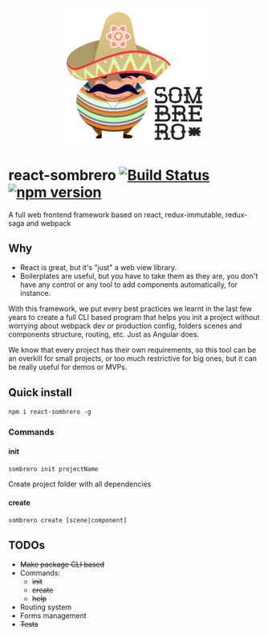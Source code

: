 <p align="center">
<img src="https://github.com/getapper/react-sombrero/blob/master/assets/img/sombrero.png" alt="logo" width="300" align="center"/>
</p>

# react-sombrero [![Build Status](https://travis-ci.org/getapper/react-sombrero.svg?branch=master)](https://travis-ci.org/getapper/react-sombrero) [![npm version](https://badge.fury.io/js/react-sombrero.svg)](https://badge.fury.io/js/react-sombrero)
A full web frontend framework based on react, redux-immutable, redux-saga and webpack

## Why

- React is great, but it's "just" a web view library.
- Boilerplates are useful, but you have to take them as they are, you don't have any control or any tool to add components automatically, for instance.

With this framework, we put every best practices we learnt in the last few years to create a full CLI based program that helps you init a project without worrying about webpack dev or production config, folders scenes and components structure, routing, etc. Just as Angular does.

We know that every project has their own requirements, so this tool can be an overkill for small projects, or too much restrictive for big ones, but it can be really useful for demos or MVPs.

## Quick install

```
npm i react-sombrero -g
```    

### Commands

#### init
```
sombrero init projectName
```
Create project folder with all dependencies 

#### create
```
sombrero create [scene|component]
```

## TODOs

- ~~Make package CLI based~~
- Commands:
    - ~~init~~
    - ~~create~~
    - ~~help~~
- Routing system
- Forms management
- ~~Tests~~ 
